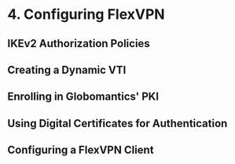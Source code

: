 # 4. Configuring FlexVPN

## IKEv2 Authorization Policies

## Creating a Dynamic VTI

## Enrolling in Globomantics' PKI

## Using Digital Certificates for Authentication

## Configuring a FlexVPN Client

